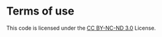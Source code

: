 # Terms of use
This code is licensed under the [CC BY-NC-ND 3.0](https://creativecommons.org/licenses/by-nc-nd/3.0/) License.
